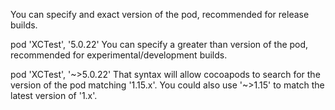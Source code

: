 You can specify and exact version of the pod, recommended for release builds. 

pod 'XCTest', '5.0.22'
You can specify a greater than version of the pod, recommended for experimental/development builds.  

pod 'XCTest', '~>5.0.22'
That syntax will allow cocoapods to search for the version of the pod matching '1.15.x'. You could also use '~>1.15' to match the latest version of '1.x'. 
